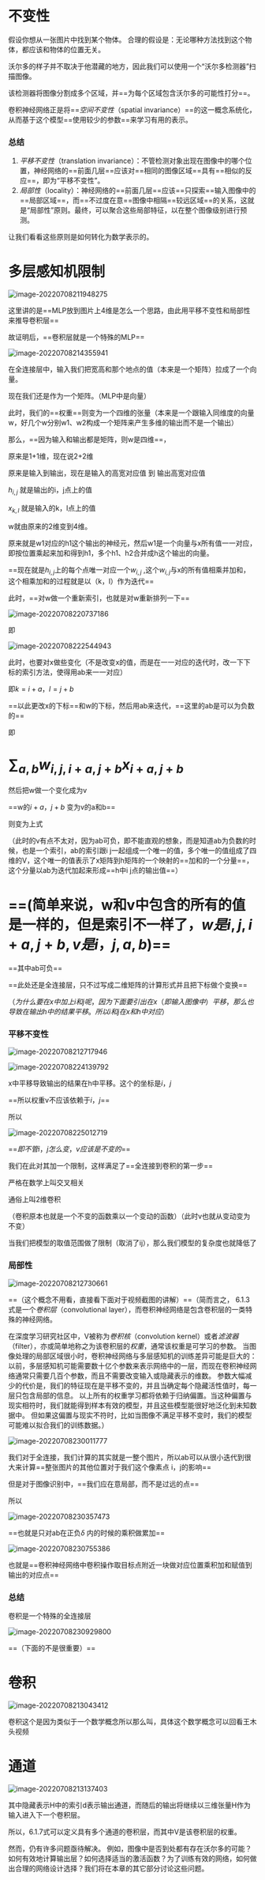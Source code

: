 # 不变性

假设你想从一张图片中找到某个物体。 合理的假设是：无论哪种方法找到这个物体，都应该和物体的位置无关。 

沃尔多的样子并不取决于他潜藏的地方，因此我们可以使用一个“沃尔多检测器”扫描图像。 

该检测器将图像分割成多个区域，并==为每个区域包含沃尔多的可能性打分==。 

卷积神经网络正是将==*空间不变性*（spatial invariance）==的这一概念系统化，从而基于这个模型==使用较少的参数==来学习有用的表示。

### 总结

1. *平移不变性*（translation invariance）：不管检测对象出现在图像中的哪个位置，神经网络的==前面几层==应该对==相同的图像区域==具有==相似的反应==，即为“平移不变性”。
2. *局部性*（locality）：神经网络的==前面几层==应该==只探索==输入图像中的==局部区域==，而==不过度在意==图像中相隔==较远区域==的关系，这就是“局部性”原则。最终，可以聚合这些局部特征，以在整个图像级别进行预测。

让我们看看这些原则是如何转化为数学表示的。

# 多层感知机限制

![image-20220708211948275](D:\论文\截图\image-20220708211948275.png)

这里讲的是==MLP放到图片上4维是怎么一个思路，由此用平移不变性和局部性来推导卷积层==



故证明后，==卷积层就是一个特殊的MLP==

![image-20220708214355941](D:\论文\截图\image-20220708214355941.png)

在全连接层中，输入我们把宽高和那个地点的值（本来是一个矩阵）拉成了一个向量。

现在我们还是作为一个矩阵。（MLP中是向量）

此时，我们的==权重==则变为一个四维的张量（本来是一个跟输入同维度的向量w，好几个w分别w1、w2构成一个矩阵来产生多维的输出而不是一个输出）



那么，==因为输入和输出都是矩阵，则w是四维==，

原来是1+1维，现在说2+2维

原来是输入到输出，现在是输入的高宽对应值   到   输出高宽对应值



$h_{i,j}$ 就是输出的i，j点上的值

$x_{k,l}$ 就是输入的k，l点上的值

w就由原来的2维变到4维。

原来就是w1对应的h1这个输出的神经元，然后w1是一个向量与x所有值一一对应，即按位置乘起来加和得到h1，多个h1、h2合并成h这个输出的向量。

==现在就是$h_{i,j}$上的每个点唯一对应一个$w_{i,j}$ ,这个$w_{i,j}$与x的所有值相乘并加和，这个相乘加和的过程就是以（k，l）作为迭代==





此时，==对w做一个重新索引，也就是对w重新排列一下==

![image-20220708220737186](D:\论文\截图\image-20220708220737186.png)

即

![image-20220708222544943](D:\论文\截图\image-20220708222544943.png)

此时，也要对x做些变化（不是改变x的值，而是在一一对应的迭代时，改一下下标的索引方法，使得用ab来一一对应）

即$k=i+a，l=j+b$

==以此更改x的下标==和w的下标，然后用ab来迭代，==这里的ab是可以为负数的==

即

# $\sum_{a,b}w_{i,j,i+a,j+b}x_{i+a,j+b}$



然后把w做一个变化成为v

==w的$i+a，j+b$ 变为v的a和b==

则变为上式

（此时的v有点不太对，因为ab可负，即不能直观的想象，而是知道ab为负数的时候，也是一个索引，ab的索引跟i j一起组成一个唯一的值，多个唯一的值组成了四维的V，这个唯一的值表示了x矩阵到h矩阵的一个映射的==加和的一个分量==，这个分量以ab为迭代加起来形成==h中i j点的输出值==）







# ==(简单来说，w和v中包含的所有的值是一样的，但是索引不一样了，$w是{i,j,i+a,j+b},v是i，j,a,b$)==

==其中ab可负==







==此处还是全连接层，只不过写成二维矩阵的计算形式并且把下标做个变换==



（$为什么要在x中加上i和j呢，因为下面要引出在x（即输入图像中）平移，那么也导致在输出h中的结果平移。所以i和j在x和h中对应$）





### 平移不变性

![image-20220708212717946](D:\论文\截图\image-20220708212717946.png)

![image-20220708224139792](D:\论文\截图\image-20220708224139792.png)

x中平移导致输出的结果在h中平移。这个的坐标是$i，j$

==所以权重v不应该依赖于$i，j$==

所以

![image-20220708225012719](D:\论文\截图\image-20220708225012719.png)

==$即不管i，j怎么变，v应该是不变的$==



我们在此对其加一个限制，这样满足了==全连接到卷积的第一步==



严格在数学上叫交叉相关

通俗上叫2维卷积



（卷积原本也就是一个不变的函数乘以一个变动的函数）（此时v也就从变动变为不变）



当我们把模型的取值范围做了限制（取消了ij），那么我们模型的复杂度也就降低了



### 局部性

![image-20220708212730661](D:\论文\截图\image-20220708212730661.png)

==（这个概念不用看，直接看下面对于视频截图的讲解）==（简而言之， 6.1.3式是一个*卷积层*（convolutional layer），而卷积神经网络是包含卷积层的一类特殊的神经网络。

 在深度学习研究社区中，V被称为*卷积核*（convolution kernel）或者*滤波器*（filter），亦或简单地称之为该卷积层的*权重*，通常该权重是可学习的参数。 当图像处理的局部区域很小时，卷积神经网络与多层感知机的训练差异可能是巨大的：以前，多层感知机可能需要数十亿个参数来表示网络中的一层，而现在卷积神经网络通常只需要几百个参数，而且不需要改变输入或隐藏表示的维数。 参数大幅减少的代价是，我们的特征现在是平移不变的，并且当确定每个隐藏活性值时，每一层只包含局部的信息。 以上所有的权重学习都将依赖于归纳偏置。当这种偏置与现实相符时，我们就能得到样本有效的模型，并且这些模型能很好地泛化到未知数据中。 但如果这偏置与现实不符时，比如当图像不满足平移不变时，我们的模型可能难以拟合我们的训练数据。）

![image-20220708230011777](D:\论文\截图\image-20220708230011777.png)

我们对于全连接，我们计算的其实就是一整个图片，所以ab可以从很小迭代到很大来计算==整张图片的其他位置对于我们这个像素点 i，j的影响==

但是对于图像识别中，==我们应在意局部，而不是过远的点==

所以

![image-20220708230357473](D:\论文\截图\image-20220708230357473.png)

==也就是只对ab在正负$\delta$ 内的时候的乘积做累加==





![image-20220708230755386](D:\论文\截图\image-20220708230755386.png)

也就是==卷积神经网络中卷积操作取目标点附近一块做对应位置乘积加和赋值到输出的对应点==



### 总结

卷积是一个特殊的全连接层

![image-20220708230929800](D:\论文\截图\image-20220708230929800.png)









==（下面的不是很重要）==

# 卷积

![image-20220708213043412](D:\论文\截图\image-20220708213043412.png)

卷积这个是因为类似于一个数学概念所以那么叫，具体这个数学概念可以回看王木头视频



# 通道

![image-20220708213137403](D:\论文\截图\image-20220708213137403.png)

其中隐藏表示H中的索引d表示输出通道，而随后的输出将继续以三维张量H作为输入进入下一个卷积层。

所以，6.1.7式可以定义具有多个通道的卷积层，而其中V是该卷积层的权重。

然而，仍有许多问题亟待解决。 例如，图像中是否到处都有存在沃尔多的可能？如何有效地计算输出层？如何选择适当的激活函数？为了训练有效的网络，如何做出合理的网络设计选择？我们将在本章的其它部分讨论这些问题。